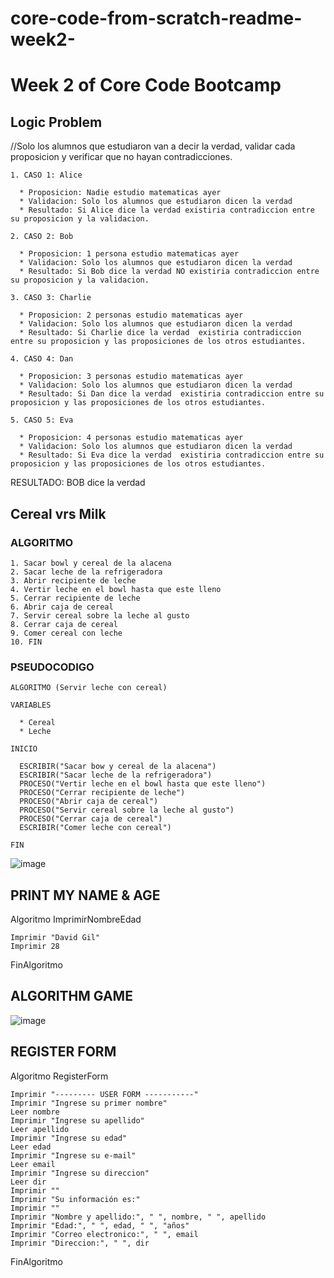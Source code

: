 # core-code-from-scratch-readme-week2-
# Week 2 of Core Code Bootcamp

## Logic Problem

  //Solo los alumnos que estudiaron van a decir la verdad, validar cada proposicion y verificar que no hayan contradicciones.
  
    1. CASO 1: Alice
    
      * Proposicion: Nadie estudio matematicas ayer
      * Validacion: Solo los alumnos que estudiaron dicen la verdad
      * Resultado: Si Alice dice la verdad existiria contradiccion entre su proposicion y la validacion.
    
    2. CASO 2: Bob
      
      * Proposicion: 1 persona estudio matematicas ayer
      * Validacion: Solo los alumnos que estudiaron dicen la verdad
      * Resultado: Si Bob dice la verdad NO existiria contradiccion entre su proposicion y la validacion.
      
    3. CASO 3: Charlie
      
      * Proposicion: 2 personas estudio matematicas ayer
      * Validacion: Solo los alumnos que estudiaron dicen la verdad
      * Resultado: Si Charlie dice la verdad  existiria contradiccion entre su proposicion y las proposiciones de los otros estudiantes.
      
    4. CASO 4: Dan
      
      * Proposicion: 3 personas estudio matematicas ayer
      * Validacion: Solo los alumnos que estudiaron dicen la verdad
      * Resultado: Si Dan dice la verdad  existiria contradiccion entre su proposicion y las proposiciones de los otros estudiantes.
      
    5. CASO 5: Eva
      
      * Proposicion: 4 personas estudio matematicas ayer
      * Validacion: Solo los alumnos que estudiaron dicen la verdad
      * Resultado: Si Eva dice la verdad  existiria contradiccion entre su proposicion y las proposiciones de los otros estudiantes.
      
  RESULTADO: BOB dice la verdad
  
  
  ## Cereal vrs Milk
  
  ### ALGORITMO
  
    1. Sacar bowl y cereal de la alacena
    2. Sacar leche de la refrigeradora
    3. Abrir recipiente de leche
    4. Vertir leche en el bowl hasta que este lleno
    5. Cerrar recipiente de leche
    6. Abrir caja de cereal
    7. Servir cereal sobre la leche al gusto
    8. Cerrar caja de cereal
    9. Comer cereal con leche
    10. FIN
    
  ### PSEUDOCODIGO
  
    ALGORITMO (Servir leche con cereal)
    
    VARIABLES
    
      * Cereal
      * Leche
      
    INICIO
    
      ESCRIBIR("Sacar bow y cereal de la alacena")
      ESCRIBIR("Sacar leche de la refrigeradora")
      PROCESO("Vertir leche en el bowl hasta que este lleno")
      PROCESO("Cerrar recipiente de leche")
      PROCESO("Abrir caja de cereal")
      PROCESO("Servir cereal sobre la leche al gusto")
      PROCESO("Cerrar caja de cereal")
      ESCRIBIR("Comer leche con cereal")
      
    FIN
 
 ![image](https://user-images.githubusercontent.com/117783981/204408942-0623b3e5-3d43-4c20-bef3-a9a15755fae8.png)
 
 ## PRINT MY NAME & AGE
 
 Algoritmo ImprimirNombreEdad
 
	Imprimir "David Gil"
	Imprimir 28
			
FinAlgoritmo

## ALGORITHM GAME

![image](https://user-images.githubusercontent.com/117783981/204685629-5b223c82-638f-4938-81a2-ca940bf8aaf4.png)

## REGISTER FORM

Algoritmo RegisterForm
	
	Imprimir "--------- USER FORM -----------"
	Imprimir "Ingrese su primer nombre"
	Leer nombre
	Imprimir "Ingrese su apellido"
	Leer apellido
	Imprimir "Ingrese su edad"
	Leer edad
	Imprimir "Ingrese su e-mail"
	Leer email
	Imprimir "Ingrese su direccion"
	Leer dir
	Imprimir ""
	Imprimir "Su información es:"
	Imprimir ""
	Imprimir "Nombre y apellido:", " ", nombre, " ", apellido
	Imprimir "Edad:", " ", edad, " ", "años"
	Imprimir "Correo electronico:", " ", email
	Imprimir "Direccion:", " ", dir
			
FinAlgoritmo



    
    
      
